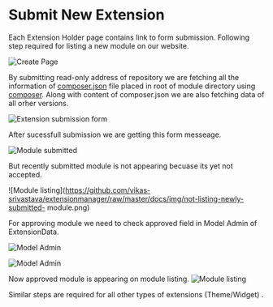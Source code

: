# Submit New Extension

Each Extension Holder page contains link to form submission. Following step required for listing a new module on our website.

![Create Page](https://github.com/vikas-srivastava/extensionmanager/raw/master/docs/img/module-page.png)

By submitting read-only address of repository we are fetching all the information of [composer.json](https://github.com/vikas-srivastava/demo_composer_module/blob/master/composer.json#L1) file placed in root of module directory using [composer](https://github.com/composer/composer). Along with content of composer.json we are also fetching data of all orher versions.

![Extension submission form](https://github.com/vikas-srivastava/extensionmanager/raw/master/docs/img/module-submission-form.png)

After sucessfull submission we are getting this form messeage.

![Module submitted](https://github.com/vikas-srivastava/extensionmanager/raw/master/docs/img/module-submitted.png)

But recently submitted module is not appearing becuase its yet not accepted.

![Module listing](https://github.com/vikas-srivastava/extensionmanager/raw/master/docs/img/not-listing-newly-submitted- module.png)

For approving module we need to check approved field in Model Admin of ExtensionData.

![Model Admin](https://github.com/vikas-srivastava/extensionmanager/raw/master/docs/img/model-admin-for-extension-data.png)

![Model Admin](https://github.com/vikas-srivastava/extensionmanager/raw/master/docs/img/approving-extension.png)

Now approved module is appearing on module listing.
![Module listing](https://github.com/vikas-srivastava/extensionmanager/raw/master/docs/img/listing-of-approved-modules.png)

Similar steps are required for all other types of extensions (Theme/Widget) .